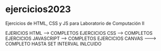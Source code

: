 # ejercicios2023
Ejercicios de HTML, CSS y JS para Laboratorio de Computación II

EJERICIOS HTML --> COMPLETOS
EJERCICIOS CSS --> COMPLETOS
EJERCICIOS JAVASCRIPT --> COMPLETOS
EJERCICIOS CANVAS ---> COMPLETO HASTA SET INTERVAL INLCUIDO


